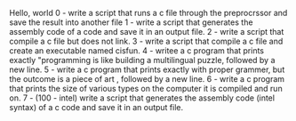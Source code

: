 Hello, world
0 - write a script that runs a c file through the preprocrssor and save the result into another file 
1 - write a script that generates the assembly code of a code and save it in an output file.
2 - write a script that compile a c file but does not link.
3 - write a script that compile a c file and create an executable named cisfun.
4 - writee a c program that prints exactly "programming is like building a multilingual puzzle, followed by a new line.
5 - write a c program that prints exactly with proper grammer, but the outcome is a piece of art , followed by a new line.
6 - write a c program that prints the size of various types on the computer it is compiled and run on.
7 - (100 - intel) write a script that generates the assembly code (intel syntax) of a c code and save it in an output file.
